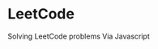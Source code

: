 <!-- Git hub creating personal and work configs

 https://docs.github.com/en/authentication/connecting-to-github-with-ssh/generating-a-new-ssh-key-and-adding-it-to-the-ssh-agent

a. ssh-keygen -t ed25519 -C "cvsatish.net@gmail.com"
b. step a prompts for a path always choose :  ~/.ssh/id_ed25519_<some name if first time dont give _name leave it> in our case we gave id_ed25519_personal.
c. And above command after giving successfully given path its asks for a pass phrase give any thing in this case we had given 12345678
d. after above steps now generated pub file we need to add using below command     ssh-add ~/.ssh/id_ed25519_personale. after creation copy the certificate using below command  
      cat ~/.ssh/id_ed25519_personal.pub | pbcopyf.  AFter that the copied ssh key ned to enter in the gihub go to github->topRight->dropdown->settings->SSH Key and GPG Keys -> Add New Key -> copy your key and save
g. After that please go to your config file in path ~/.SSH/CONFIG, create a domain for your personal and give the path to the .pub file in ~/.ssh/.id_ed25519.pub file
Host github.com
  AddKeysToAgent yes
  UseKeychain yes
  IdentityFile ~/.ssh/id_ed25519_personal

h. test the ssh connecting from your terminal like below    ssh -T git@github.com

vi ~/.ssh/config

to see configs in laptop vi ~/.ssh/config:
it gives list of ssh configs as below,
Host github.intuit.com
  AddKeysToAgent yes
  UseKeychain yes
  IdentityFile ~/.ssh/id_ed25519


Created a new personal  config:
Host github.com
  AddKeysToAgent yes
  UseKeychain yes
  IdentityFile ~/.ssh/id_ed25519_personal -->


# LeetCode
Solving LeetCode problems Via Javascript

